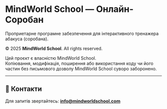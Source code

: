 # MindWorld School — Онлайн-Соробан

Проприетарне програмне забезпечення для інтерактивного тренажера абакуса (соробана).

© 2025 **MindWorld School**. All rights reserved.

Цей проєкт є власністю MindWorld School.  
Копіювання, модифікація, поширення або використання коду чи його частин без письмового дозволу MindWorld School суворо заборонено.

---

## 🔗 Контакти
Для запитів звертайтесь: **info@mindworldschool.com**
